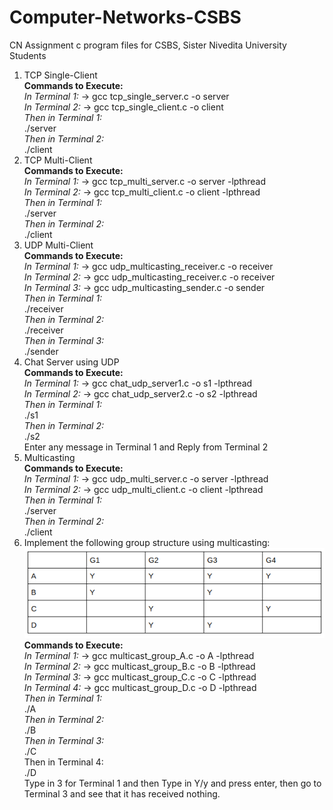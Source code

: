 # Computer-Networks-CSBS
CN Assignment c program files for CSBS, Sister Nivedita University Students

1. TCP Single-Client <br><strong>Commands to Execute:</strong><br><i>In Terminal 1:</i> -> gcc tcp_single_server.c -o server<br><i>In Terminal 2:</i> -> gcc tcp_single_client.c -o client<br><i>Then in Terminal 1:</i><br>./server<br><i>Then in Terminal 2:</i><br> ./client
2. TCP Multi-Client <br><strong>Commands to Execute:</strong><br><i>In Terminal 1:</i> -> gcc tcp_multi_server.c -o server -lpthread<br><i>In Terminal 2:</i> -> gcc tcp_multi_client.c -o client -lpthread<br><i>Then in Terminal 1:</i><br>./server<br><i>Then in Terminal 2:</i><br> ./client
3. UDP Multi-Client <br><strong>Commands to Execute:</strong><br><i>In Terminal 1:</i> -> gcc udp_multicasting_receiver.c -o receiver<br><i>In Terminal 2:</i> -> gcc udp_multicasting_receiver.c -o receiver<br><i>In Terminal 3:</i> -> gcc udp_multicasting_sender.c -o sender<br><i>Then in Terminal 1:</i><br>./receiver<br><i>Then in Terminal 2:</i><br> ./receiver<i><br>Then in Terminal 3:</i><br>./sender
4. Chat Server using UDP <br><strong>Commands to Execute:</strong><br><i>In Terminal 1:</i> -> gcc chat_udp_server1.c -o s1 -lpthread<br><i>In Terminal 2:</i> -> gcc chat_udp_server2.c -o s2 -lpthread<br><i>Then in Terminal 1:</i><br>./s1<br><i>Then in Terminal 2:</i><br> ./s2<br>Enter any message in Terminal 1 and Reply from Terminal 2
5. Multicasting <br><strong>Commands to Execute:</strong><br><i>In Terminal 1:</i> -> gcc udp_multi_server.c -o server -lpthread<br><i>In Terminal 2:</i> -> gcc udp_multi_client.c -o client -lpthread<br><i>Then in Terminal 1:</i><br>./server<br><i>Then in Terminal 2:</i><br> ./client
6. Implement the following group structure using multicasting: <br>![alt text](https://github.com/CoderShubham2000/Computer-Networks-CSBS/blob/main/Table.png?raw=true)<br><strong>Commands to Execute:</strong><br><i>In Terminal 1:</i> -> gcc multicast_group_A.c -o A -lpthread<br><i>In Terminal 2:</i> -> gcc multicast_group_B.c -o B -lpthread<br><i>In Terminal 3:</i> -> gcc multicast_group_C.c -o C -lpthread<br><i>In Terminal 4:</i> -> gcc multicast_group_D.c -o D -lpthread<br><i>Then in Terminal 1:</i><br>./A<br><i>Then in Terminal 2:</i><br> ./B<i><br>Then in Terminal 3:</i><br>./C<br>Then in Terminal 4:</i><br>./D<br>Type in 3 for Terminal 1 and then Type in Y/y and press enter, then go to Terminal 3 and see that it has received nothing.
